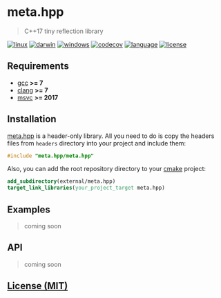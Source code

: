 # meta.hpp

> C++17 tiny reflection library

[![linux][badge.linux]][linux]
[![darwin][badge.darwin]][darwin]
[![windows][badge.windows]][windows]
[![codecov][badge.codecov]][codecov]
[![language][badge.language]][language]
[![license][badge.license]][license]

[badge.darwin]: https://img.shields.io/github/workflow/status/BlackMATov/meta.hpp/darwin/main?label=Xcode&logo=xcode
[badge.linux]: https://img.shields.io/github/workflow/status/BlackMATov/meta.hpp/linux/main?label=GCC%2FClang&logo=linux
[badge.windows]: https://img.shields.io/github/workflow/status/BlackMATov/meta.hpp/windows/main?label=Visual%20Studio&logo=visual-studio
[badge.codecov]: https://img.shields.io/codecov/c/github/BlackMATov/meta.hpp/main?logo=codecov
[badge.language]: https://img.shields.io/badge/language-C%2B%2B17-yellow
[badge.license]: https://img.shields.io/badge/license-MIT-blue

[darwin]: https://github.com/BlackMATov/meta.hpp/actions?query=workflow%3Adarwin
[linux]: https://github.com/BlackMATov/meta.hpp/actions?query=workflow%3Alinux
[windows]: https://github.com/BlackMATov/meta.hpp/actions?query=workflow%3Awindows
[codecov]: https://codecov.io/gh/BlackMATov/meta.hpp
[language]: https://en.wikipedia.org/wiki/C%2B%2B17
[license]: https://en.wikipedia.org/wiki/MIT_License

[meta]: https://github.com/BlackMATov/meta.hpp

## Requirements

- [gcc](https://www.gnu.org/software/gcc/) **>= 7**
- [clang](https://clang.llvm.org/) **>= 7**
- [msvc](https://visualstudio.microsoft.com/) **>= 2017**

## Installation

[meta.hpp][meta] is a header-only library. All you need to do is copy the headers files from `headers` directory into your project and include them:

```cpp
#include "meta.hpp/meta.hpp"
```

Also, you can add the root repository directory to your [cmake](https://cmake.org) project:

```cmake
add_subdirectory(external/meta.hpp)
target_link_libraries(your_project_target meta.hpp)
```

## Examples

> coming soon

## API

> coming soon

## [License (MIT)](./LICENSE.md)
